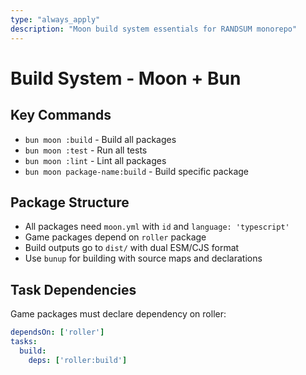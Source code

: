 ```yaml
---
type: "always_apply"
description: "Moon build system essentials for RANDSUM monorepo"
---
```


# Build System - Moon + Bun

## Key Commands

- `bun moon :build` - Build all packages
- `bun moon :test` - Run all tests
- `bun moon :lint` - Lint all packages
- `bun moon package-name:build` - Build specific package

## Package Structure

- All packages need `moon.yml` with `id` and `language: 'typescript'`
- Game packages depend on `roller` package
- Build outputs go to `dist/` with dual ESM/CJS format
- Use `bunup` for building with source maps and declarations

## Task Dependencies

Game packages must declare dependency on roller:

```yaml
dependsOn: ['roller']
tasks:
  build:
    deps: ['roller:build']
```
